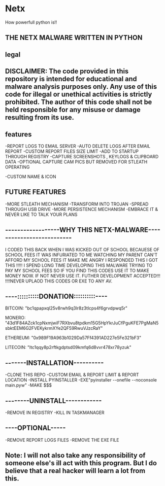 # Netx
How powerfull python is!!

 THE NETX MALWARE WRITTEN IN PYTHON
 -

 legal
 -
 DISCLAIMER: The code provided in this repository is intended for educational and malware analysis purposes only. Any use of this code for illegal or unethical activities is strictly prohibited. The author of this code shall not be held responsible for any misuse or damage resulting from its use.
 -

 features
-
 -REPORT LOGS TO EMAIL SERVER
 -AUTO DELETE LOGS AFTER EMAIL REPORT
 -CUSTOM REPORT FILES SIZE LIMIT
 -ADD TO STARTUP THROUGH REGISTRY
 -CAPTURE SCREENSHOTS , KEYLOGS & CLIPBOARD DATA
 -OPTIONAL CAPTURE CAM PICS BUT REMOVED FOR STLEATH OPERATING
 
 -CUSTOM NAME & ICON

 FUTURE FEATURES
 -
 -MORE STLEATH MECHANISM
 -TRANSFORM INTO TROJAN
 -SPREAD THROUGH USB  DRIVE
 -MORE PERSISTENCE MECHANISM
 -EMBRACE IT & NEVER LIKE TO TALK YOUR PLANS


 ------------------WHY THIS NETX-MALWARE--------------------------
 -
 I CODED THIS BACK WHEN I WAS KICKED OUT OF SCHOOL BECAUESE OF SCHOOL FEES IT WAS INFURIATED TO ME 
 WATCHING MY PARENT CAN'T AFFORD MY SCHOOL FEES IT MAKE ME ANGRY I RESPONDED THIS I GOT THIS !!!!!
 I SPEND LONG TIME DEVELOPING THIS MALWARE  TRYING TO PAY MY SCHOOL FEES SO IF YOU FIND THIS CODES 
 USE IT TO MAKE MONEY NOW.  IF NOT NEVER USE IT.  FUTHER DEVELOPMENT ACCEPTED!!!   
 !!!!NEVER UPLAOD THIS CODES OR EXE TO ANY AV.

 ----::::::::::DONATION::::::::::----
 -
 BITCOIN:    "bc1qpapxql25v8rwh9q3lr8z3tlcps4f6grvdpwq5r"
 
 MONERO:     "43d1F84AZck1cpNxmjwiF7RXbvu8tpdkm15G5HpYkrJuCfPguKFE7PgMaN5sbktEEM6G2FVEKykrmXYe2QF59RwuVJzcRaY"
 
 ETHEREUM:   "0x989F19A963b1029Da57Ff4391AD227e5Fe321bF3"
 
 LITECOIN:   "ltc1qqy8p2rftkgdptsd09kmfq6d8vvr478xr78yzuk"


 -------INSTALLATION----------
 -
 -CLONE THIS REPO
 -CUSTOM EMAIL & REPORT LIMIT & REPORT LOCATION
 -INSTALL PYINSTALLER
 -EXE"pyinstaller --onefile --noconsole main.pyw"
 -MAKE $$$

 --------UNINSTALL------------
 -
 -REMOVE IN REGISTRY
 -KILL IN TASKMANAGER
 
 ----OPTIONAL-----
 -
 -REMOVE REPORT LOGS FILES
 -REMOVE THE EXE FILE

 Note: I will not also take any responsibility of someone else's ill act with this program. But I do believe that a real hacker will learn a lot from this.
 -
 
